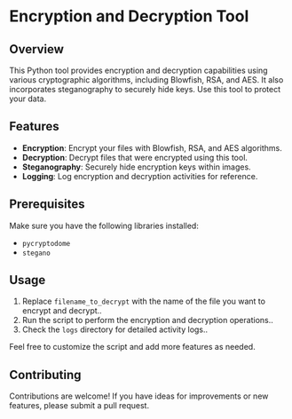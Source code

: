 # Encryption and Decryption Tool

## Overview

This Python tool provides encryption and decryption capabilities using various cryptographic algorithms, including Blowfish, RSA, and AES. It also incorporates steganography to securely hide keys. Use this tool to protect your data.

## Features

- **Encryption**: Encrypt your files with Blowfish, RSA, and AES algorithms.
- **Decryption**: Decrypt files that were encrypted using this tool.
- **Steganography**: Securely hide encryption keys within images.
- **Logging**: Log encryption and decryption activities for reference.

## Prerequisites

Make sure you have the following libraries installed:

- `pycryptodome`
- `stegano`

## Usage

1. Replace `filename_to_decrypt` with the name of the file you want to encrypt and decrypt..
2. Run the script to perform the encryption and decryption operations..
3. Check the `logs` directory for detailed activity logs..

Feel free to customize the script and add more features as needed.

## Contributing

Contributions are welcome! If you have ideas for improvements or new features, please submit a pull request.


